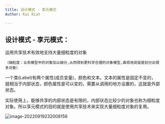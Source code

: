 ```yaml
---
title: 设计模式 - 享元模式
Author: Kai Kiat

---
```


## 设计模式 - 享元模式：

运用共享技术有效地支持大量细粒度的对象 

`（细粒度：业务模型中的对象加以细分,从而得到更科学合理的对象模型,直观地说就是划分出很多对象）`

一个类(Label)有两个属性(成员变量)，颜色和文本。文本的属性是固定不变的，就相当于内部状态，颜色属性是可以变的，需要从调用的地方设置的，这就是外部状态。

实际使用上，能够共享的内部状态是有限的，内部状态比较少的对象也称为细粒度对象。所以享元模式的目的就是使用共享技术来实现大量细粒度对象的复用。

![image-20220919232008156](C:\Users\GIGA\AppData\Roaming\Typora\typora-user-images\image-20220919232008156.png)

